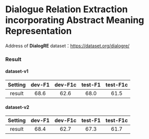 # Dialogue Relation Extraction incorporating Abstract Meaning Representation
Address of **DialogRE** dataset：<https://dataset.org/dialogre/>
### Result

#### dataset-v1

| Setting |  dev-F1  | dev-F1c  | test-F1 | test-F1c |
|:-------:| :----:  |:---:|  :----:  | :----:  |
| result  | 68.6 | 62.6  | 68.0 | 61.5 |

#### dataset-v2

|Setting|  dev-F1  | dev-F1c  | test-F1 | test-F1c |
|  :----:  | :----:  |:---:|  :----:  | :----:  |
| result  | 68.4 | 62.7  | 67.3 | 61.7 | 


